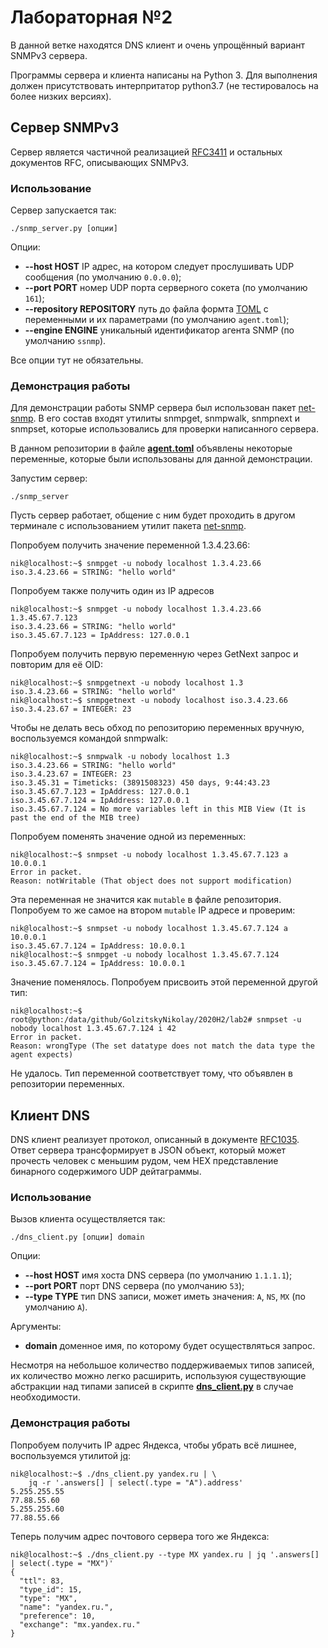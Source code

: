 # Лабораторная №2

В данной ветке находятся DNS клиент и очень упрощённый вариант SNMPv3 сервера.

Программы сервера и клиента написаны на Python 3. Для выполнения должен присутствовать интерпритатор python3.7 (не тестировалось на более низких версиях).

## Сервер SNMPv3

Сервер является частичной реализацией [RFC3411](https://tools.ietf.org/html/rfc3411) и остальных документов RFC, описывающих SNMPv3.

### Использование

Сервер запускается так:

```
./snmp_server.py [опции]
```

Опции:
  - **--host HOST** IP адрес, на котором следует прослушивать UDP сообщения (по умолчанию `0.0.0.0`);
  - **--port PORT** номер UDP порта серверного сокета (по умолчанию `161`);
  - **--repository REPOSITORY** путь до файла формта [TOML](https://toml.io) с переменными и их параметрами (по умолчанию `agent.toml`);
  - **--engine ENGINE** уникальный идентификатор агента SNMP (по умолчанию `ssnmp`).

Все опции тут не обязательны.

### Демонстрация работы

Для демонстрации работы SNMP сервера был использован пакет [net-snmp]. В его состав входят утилиты snmpget, snmpwalk, snmpnext и snmpset, которые использовались для проверки написанного сервера.

В данном репозитории в файле **[agent.toml](agent.toml)** объявлены некоторые переменные, которые были использованы для данной демонстрации.

Запустим сервер:

    ./snmp_server

Пусть сервер работает, общение с ним будет проходить в другом терминале с использованием утилит пакета [net-snmp].

Попробуем получить значение переменной 1.3.4.23.66:

```
nik@localhost:~$ snmpget -u nobody localhost 1.3.4.23.66
iso.3.4.23.66 = STRING: "hello world"
```

Попробуем также получить один из IP адресов

```
nik@localhost:~$ snmpget -u nobody localhost 1.3.4.23.66 1.3.45.67.7.123
iso.3.4.23.66 = STRING: "hello world"
iso.3.45.67.7.123 = IpAddress: 127.0.0.1
```

Попробуем получить первую переменную через GetNext запрос и повторим для её OID:

```
nik@localhost:~$ snmpgetnext -u nobody localhost 1.3
iso.3.4.23.66 = STRING: "hello world"
nik@localhost:~$ snmpgetnext -u nobody localhost iso.3.4.23.66
iso.3.4.23.67 = INTEGER: 23
```

Чтобы не делать весь обход по репозиторию переменных вручную, воспользуемся командой snmpwalk:

```
nik@localhost:~$ snmpwalk -u nobody localhost 1.3
iso.3.4.23.66 = STRING: "hello world"
iso.3.4.23.67 = INTEGER: 23
iso.3.45.31 = Timeticks: (3891508323) 450 days, 9:44:43.23
iso.3.45.67.7.123 = IpAddress: 127.0.0.1
iso.3.45.67.7.124 = IpAddress: 127.0.0.1
iso.3.45.67.7.124 = No more variables left in this MIB View (It is past the end of the MIB tree)
```

Попробуем поменять значение одной из переменных:

```
nik@localhost:~$ snmpset -u nobody localhost 1.3.45.67.7.123 a 10.0.0.1
Error in packet.
Reason: notWritable (That object does not support modification)
```

Эта переменная не значится как `mutable` в файле репозитория. Попробуем то же самое на втором `mutable` IP адресе и проверим:

```
nik@localhost:~$ snmpset -u nobody localhost 1.3.45.67.7.124 a 10.0.0.1
iso.3.45.67.7.124 = IpAddress: 10.0.0.1
nik@localhost:~$ snmpget -u nobody localhost 1.3.45.67.7.124
iso.3.45.67.7.124 = IpAddress: 10.0.0.1
```

Значение поменялось. Попробуем присвоить этой переменной другой тип:

```
nik@localhost:~$ root@python:/data/github/GolzitskyNikolay/2020H2/lab2# snmpset -u nobody localhost 1.3.45.67.7.124 i 42
Error in packet.
Reason: wrongType (The set datatype does not match the data type the agent expects)
```

Не удалось. Тип переменной соответствует тому, что объявлен в репозитории переменных.

## Клиент DNS

DNS клиент реализует протокол, описанный в документе [RFC1035](https://tools.ietf.org/html/rfc1035). Ответ сервера трансформирует в JSON объект, который может прочесть человек с меньшим рудом, чем HEX представление бинарного содержимого UDP дейтаграммы.

### Использование

Вызов клиента осуществляется так:

```
./dns_client.py [опции] domain
```

Опции:
  - **--host HOST** имя хоста DNS сервера (по умолчанию `1.1.1.1`);
  - **--port PORT** порт DNS сервера (по умолчанию `53`);
  - **--type TYPE** тип DNS записи, может иметь значения: `A`, `NS`, `MX` (по умолчанию `A`).

Аргументы:
  - **domain** доменное имя, по которому будет осуществляться запрос.

Несмотря на небольшое количество поддерживаемых типов записей, их количество можно легко расширить, используюя существующие абстракции над типами записей в скрипте **[dns_client.py](dns_client.py)** в случае необходимости.

### Демонстрация работы

Попробуем получить IP адрес Яндекса, чтобы убрать всё лишнее, воспользуемся утилитой [jq](https://stedolan.github.io/jq):

```
nik@localhost:~$ ./dns_client.py yandex.ru | \
    jq -r '.answers[] | select(.type = "A").address'
5.255.255.55
77.88.55.60
5.255.255.60
77.88.55.66
```

Теперь получим адрес почтового сервера того же Яндекса:

```
nik@localhost:~$ ./dns_client.py --type MX yandex.ru | jq '.answers[] | select(.type = "MX")'
{
  "ttl": 83,
  "type_id": 15,
  "type": "MX",
  "name": "yandex.ru.",
  "preference": 10,
  "exchange": "mx.yandex.ru."
}
```

[net-snmp]: http://www.net-snmp.org
